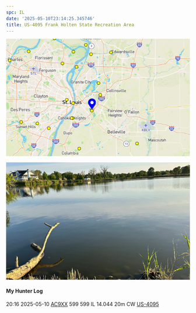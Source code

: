 ```yaml
---
spc: IL
date: '2025-05-10T23:14:25.345746'
title: US-4095 Frank Holten State Recreation Area
---
```


![pasted_image.png](/static/pasted_image_0078.png)

![pasted_image001.png](/static/pasted_image001_0069.png)


#### My Hunter Log
20:16    2025-05-10    [AC9XX](https://qrz.com/db/AC9XX)    599    599    IL    14.044    20m    CW    [US-4095](https://pota.app/#/park/US-4095)
